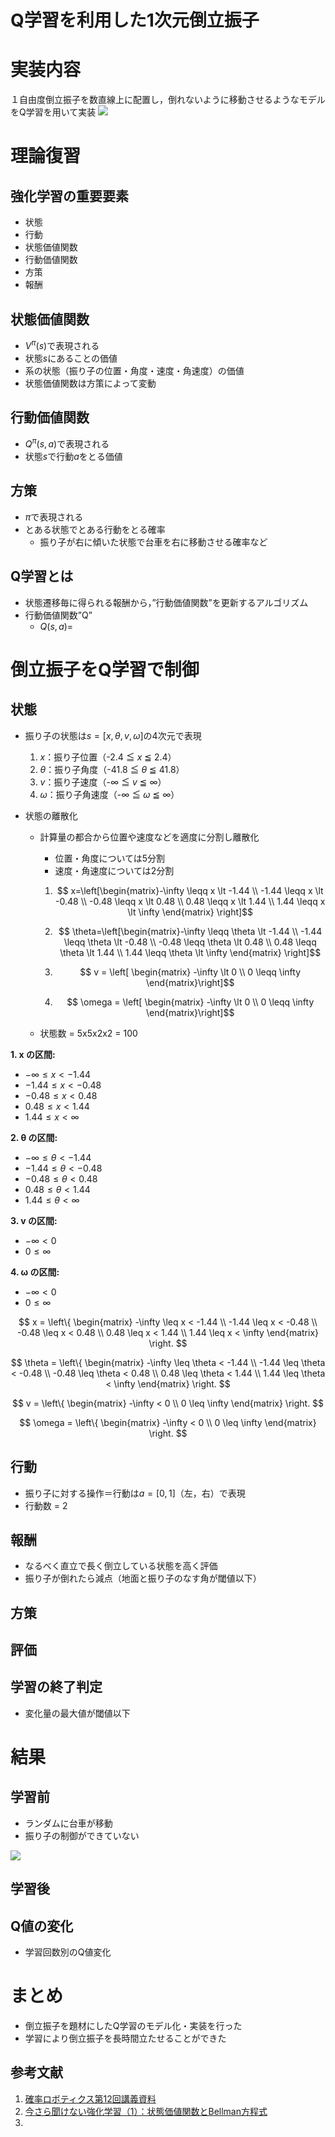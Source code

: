# Q学習を利用した1次元倒立振子
# 実装内容
１自由度倒立振子を数直線上に配置し，倒れないように移動させるようなモデルをQ学習を用いて実装
<img src="./figs/振り子概要.png">

# 理論復習
## 強化学習の重要要素
- 状態
- 行動
- 状態価値関数
- 行動価値関数
- 方策
- 報酬

## 状態価値関数
- $V^\pi(s)$で表現される
- 状態$s$にあることの価値
- 系の状態（振り子の位置・角度・速度・角速度）の価値
- 状態価値関数は方策によって変動

## 行動価値関数
- $Q^\pi(s, a)$で表現される
- 状態$s$で行動$a$をとる価値

## 方策
- $\pi$で表現される
- とある状態でとある行動をとる確率
  - 振り子が右に傾いた状態で台車を右に移動させる確率など
  
## Q学習とは
- 状態遷移毎に得られる報酬から，”行動価値関数”を更新するアルゴリズム
- 行動価値関数”Q”
    - $Q(s, a)=$

# 倒立振子をQ学習で制御
## 状態  
- 振り子の状態は$s = [x, \theta, v, \omega]$の4次元で表現
    1. $x$：振り子位置（-2.4 ≦ $x$ ≦ 2.4）
    2. $\theta$：振り子角度（-41.8 ≦ $\theta$ ≦ 41.8）
    3. $v$：振り子速度（-$\infty$ ≦ $v$ ≦ $\infty$）
    4. $\omega$：振り子角速度（-$\infty$ ≦ $\omega$ ≦ $\infty$）

- 状態の離散化  
  - 計算量の都合から位置や速度などを適度に分割し離散化
    - 位置・角度については5分割
    - 速度・角速度については2分割
    1. ```math
        x=\left[\begin{matrix}-\infty \leqq x \lt -1.44 \\ -1.44 \leqq x \lt -0.48 \\ -0.48 \leqq x \lt 0.48 \\ 0.48 \leqq x \lt 1.44 \\ 1.44 \leqq x \lt \infty \end{matrix} \right]
        ```
   
    2. ```math
        \theta=\left[\begin{matrix}-\infty \leqq \theta \lt -1.44 \\ -1.44 \leqq \theta \lt -0.48 \\ -0.48 \leqq \theta \lt 0.48 \\ 0.48 \leqq \theta \lt 1.44 \\ 1.44 \leqq \theta \lt \infty \end{matrix} \right]
        ``` 
   
    3. ```math
        v = \left[ \begin{matrix} -\infty \lt 0 \\ 0 \leqq \infty \end{matrix}\right]
        ```
   
    4. ```math
        \omega = \left[ \begin{matrix} -\infty \lt 0 \\ 0 \leqq \infty \end{matrix}\right]
        ```

   - 状態数 = 5x5x2x2 = 100

**1. x の区間:**
- $-\infty \leq x < -1.44$
- $-1.44 \leq x < -0.48$
- $-0.48 \leq x < 0.48$
- $0.48 \leq x < 1.44$
- $1.44 \leq x < \infty$

**2. θ の区間:**
- $-\infty \leq \theta < -1.44$
- $-1.44 \leq \theta < -0.48$
- $-0.48 \leq \theta < 0.48$
- $0.48 \leq \theta < 1.44$
- $1.44 \leq \theta < \infty$

**3. v の区間:**
- $-\infty < 0$
- $0 \leq \infty$

**4. ω の区間:**
- $-\infty < 0$
- $0 \leq \infty$

$$
x = \left\{
\begin{matrix}
-\infty \leq x < -1.44 \\
-1.44 \leq x < -0.48 \\
-0.48 \leq x < 0.48 \\
0.48 \leq x < 1.44 \\
1.44 \leq x < \infty
\end{matrix}
\right.
$$

$$
\theta = \left\{
\begin{matrix}
-\infty \leq \theta < -1.44 \\
-1.44 \leq \theta < -0.48 \\
-0.48 \leq \theta < 0.48 \\
0.48 \leq \theta < 1.44 \\
1.44 \leq \theta < \infty
\end{matrix}
\right.
$$

$$
v = \left\{
\begin{matrix}
-\infty < 0 \\
0 \leq \infty
\end{matrix}
\right.
$$

$$
\omega = \left\{
\begin{matrix}
-\infty < 0 \\
0 \leq \infty
\end{matrix}
\right.
$$

## 行動
- 振り子に対する操作＝行動は$a = [0, 1]$（左，右）で表現
- 行動数 = 2

## 報酬
- なるべく直立で長く倒立している状態を高く評価
- 振り子が倒れたら減点（地面と振り子のなす角が閾値以下）

## 方策

## 評価

## 学習の終了判定
- 変化量の最大値が閾値以下

# 結果
## 学習前
- ランダムに台車が移動
- 振り子の制御ができていない  
<img src="./figs/未学習.gif">  

## 学習後
## Q値の変化
- 学習回数別のQ値変化
# まとめ
- 倒立振子を題材にしたQ学習のモデル化・実装を行った
- 学習により倒立振子を長時間立たせることができた
## 参考文献
1. [確率ロボティクス第12回講義資料](https://ryuichiueda.github.io/slides_marp/prob_robotics_2024/lesson12)
2. [今さら聞けない強化学習（1）：状態価値関数とBellman方程式](https://qiita.com/triwave33/items/5e13e03d4d76b71bc802)
3. 